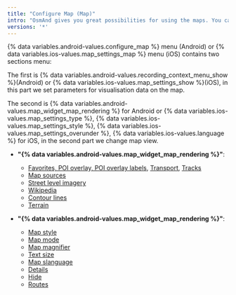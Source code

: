 ```yaml
---
title: "Configure Map (Map)"
intro: "OsmAnd gives you great possibilities for using the maps. You can customize them, download different types of maps and even edit them! This menu contains settings that allow you to include additional information on the map, show the terrain, additional layers from raster online maps, your Favorite points, GPX-tracks and much more."
versions: '*'
---
```


{% data variables.android-values.configure_map %} menu (Android) or {% data variables.ios-values.map_settings_map %} menu (iOS) contains two sections menu:

The first is {% data variables.android-values.recording_context_menu_show %}(Android) or {% data variables.ios-values.map_settings_show %}(iOS), in this part we set parameters for visualisation data on the map. 

The second is {% data variables.android-values.map_widget_map_rendering %} for Android or {% data variables.ios-values.map_settings_type %}, {% data variables.ios-values.map_settings_style %}, {% data variables.ios-values.map_settings_overunder %}, {% data variables.ios-values.language %} for iOS, in the second part we change map view.

- **"{% data variables.android-values.map_widget_map_rendering %}"**:
   - [Favorites, POI overlay, POI overlay labels](/osmand/map/point-layers-on-map), [Transport](/osmand/map/map-styles-and-parameters#transport), [Tracks](/osmand/map/tracks-on-map)
   - [Map sources](/osmand/map/online-raster-maps#select-map-as-main--underlay--overlay-layer)
   - [Street level imagery](/osmand/map/street-level-imagery)
   - [Wikipedia](/osmand/map/wikipedia)
   - [Contour lines](/osmand/map/contour-lines-hillshade)
   - [Terrain](/osmand/map/contour-lines-hillshade)
   
- **"{% data variables.android-values.map_widget_map_rendering %}"**:
   - [Map style](/osmand/map/map-styles-and-parameters#default-map-styles)
   - [Map mode](/osmand/map/map-styles-and-parameters#map-mode)
   - [Map magnifier](/osmand/map/map-styles-and-parameters#map-magnifier)
   - [Text size](/osmand/map/map-styles-and-parameters#text-size)
   - [Map slanguage](/osmand/map/map-styles-and-parameters#map-language)
   - [Details](/osmand/map/map-styles-and-parameters#details)
   - [Hide](/osmand/map/map-styles-and-parameters#hide)
   - [Routes](/osmand/map/map-styles-and-parameters#routes)
   

